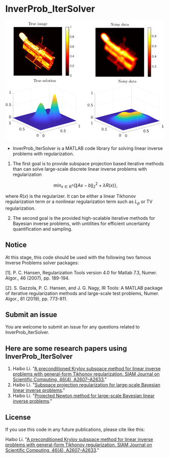 # InverProb_IterSolver

<img src="figs/InverseProblem.png" width="500" />


* InverProb_IterSolver is a MATLAB code library for solving linear inverse problems with regularization.

1. The first goal is to provide subspace projection based iterative methods than can solve
large-scale discrete linear inverse problems with regularization

$$\min_{x\in\mathbb{R}^{n}}\{\|Ax-b\|_{2}^{2}+\lambda R(x)\},$$

where $R(x)$ is the regularizer. It can be either a linear Tikhonov regularization term or  a nonlinear regularization term such as $L_p$ or TV regularization.

2. The second goal is the provided high-scalable iterative methods for Bayesian inverse problems, with untilities for efficient uncertainty quantification and sampling.


## Notice
At this stage, this code should be used with the following two famous Inverse Problems solver packages:

[1]. P. C. Hansen, Regularization Tools version 4.0 for Matlab 7.3, Numer. Algor., 46 (2007), pp. 189-194.

[2]. S. Gazzola, P. C. Hansen, and J. G. Nagy, IR Tools: A MATLAB package of iterative regularization methods and large-scale test problems, Numer. Algor., 81 (2019), pp. 773-811.


## Submit an issue
You are welcome to submit an issue for any questions related to InverProb_IterSolver. 


## Here are some research papers using InverProb_IterSolver
1. Haibo Li. "[A preconditioned Krylov subspace method for linear inverse problems with general-form Tikhonov regularization. SIAM Journal on Scientific Computing, 46(4), A2607–A2633.](https://doi.org/10.1137/23M1593802)"
2. Haibo Li. "[Subspace projection regularization for large-scale Bayesian linear inverse problems](https://arxiv.org/abs/2310.18618)."
3. Haibo Li. "[Projected Newton method for large-scale Bayesian linear inverse problems](https://arxiv.org/abs/2403.01920)."
## License
If you use this code in any future publications, please cite like this:

Haibo Li. "[A preconditioned Krylov subspace method for linear inverse problems with general-form Tikhonov regularization. SIAM Journal on Scientific Computing, 46(4), A2607–A2633](https://doi.org/10.1137/23M1593802)."

